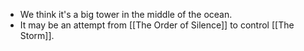 - We think it's a big tower in the middle of the ocean.
- It may be an attempt from [[The Order of Silence]] to control [[The Storm]].